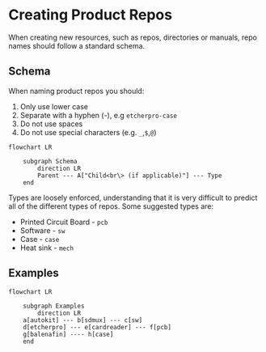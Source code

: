 # Creating Product Repos

When creating new resources, such as repos, directories or manuals, repo names should follow a standard schema.

## Schema

When naming product repos you should:

1. Only use lower case
2. Separate with a hyphen (-), e.g `etcherpro-case`
3. Do not use spaces
4. Do not use special characters (e.g. `_`,`$`,`@`)

```mermaid
flowchart LR

    subgraph Schema 
        direction LR
        Parent --- A["Child<br\> (if applicable)"] --- Type
    end
```

Types are loosely enforced, understanding that it is very difficult to predict all of the different types of repos.
Some suggested types are:

- Printed Circuit Board - `pcb`
- Software - `sw`
- Case - `case`
- Heat sink - `mech`

## Examples

```mermaid
flowchart LR

    subgraph Examples
        direction LR
    a[autokit] --- b[sdmux] --- c[sw]
    d[etcherpro] --- e[cardreader] --- f[pcb]
    g[balenafin] ---- h[case]
    end
```
